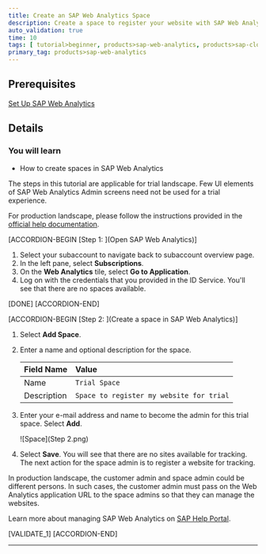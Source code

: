 ```yaml
---
title: Create an SAP Web Analytics Space
description: Create a space to register your website with SAP Web Analytics.
auto_validation: true
time: 10
tags: [ tutorial>beginner, products>sap-web-analytics, products>sap-cloud-platform]
primary_tag: products>sap-web-analytics
---
```


## Prerequisites
[Set Up SAP Web Analytics](cp-webanalytics-setup)


## Details
### You will learn
  - How to create spaces in SAP Web Analytics

The steps in this tutorial are applicable for trial landscape. Few UI elements of SAP Web Analytics Admin screens need not be used for a trial experience.

For production landscape, please follow the instructions provided in the [official help documentation](https://help.sap.com/viewer/e342b49c78c74d4e8ebc00700a791aee/Cloud/en-US/9788e0c77afb4c1da7c1aa4ea5899b40.html).

[ACCORDION-BEGIN [Step 1: ](Open SAP Web Analytics)]

1. Select your subaccount to navigate back to subaccount overview page.
2. In the left pane, select **Subscriptions**.
3. On the **Web Analytics** tile, select **Go to Application**.
4. Log on with the credentials that you provided in the ID Service. You'll see that there are no spaces available.

[DONE]
[ACCORDION-END]

[ACCORDION-BEGIN [Step 2: ](Create a space in SAP Web Analytics)]

1. Select **Add Space**.
2. Enter a name and optional description for the space.

    |  Field Name       | Value
    |  :-------------   | :-------------
    |  Name             | ``Trial Space``
    |  Description      | ``Space to register my website for trial``

3. Enter your e-mail address and name to become the admin for this trial space. Select **Add**.

    ![Space](Step 2.png)

4. Select **Save**. You will see that there are no sites available for tracking. The next action for the space admin is to register a website for tracking.

In production landscape, the customer admin and space admin could be different persons. In such cases, the customer admin must pass on the Web Analytics application URL to the space admins so that they can manage the websites.

Learn more about managing SAP Web Analytics on [SAP Help Portal](https://help.sap.com/viewer/e342b49c78c74d4e8ebc00700a791aee/Cloud/en-US/9b283b52788247a0b613b478b0842dca.html).

[VALIDATE_1]
[ACCORDION-END]

---
